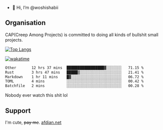 - 👋 Hi, I’m @woshishabii

## Organisation

CAP(Creep Among Projects) is committed to doing all kinds of bullshit small projects.

[![Top Langs](https://github-readme-stats.vercel.app/api/top-langs/?username=woshishabii&layout=compact)](https://github.com/anuraghazra/github-readme-stats)

[![wakatime](https://wakatime.com/badge/user/34d02784-acc1-4a16-82d7-33fdb53c4ed6.svg)](https://wakatime.com/@34d02784-acc1-4a16-82d7-33fdb53c4ed6)


<!--START_SECTION:waka-->

```txt
Other       12 hrs 37 mins  █████████████████▓░░░░░░░   71.15 %
Rust        3 hrs 47 mins   █████▒░░░░░░░░░░░░░░░░░░░   21.41 %
Markdown    1 hr 11 mins    █▓░░░░░░░░░░░░░░░░░░░░░░░   06.72 %
TOML        4 mins          ░░░░░░░░░░░░░░░░░░░░░░░░░   00.42 %
Batchfile   2 mins          ░░░░░░░░░░░░░░░░░░░░░░░░░   00.28 %
```

<!--END_SECTION:waka-->

Nobody ever watch this shit lol

## Support
I'm cute, ~~pay me~~.
[afdian.net](https://afdian.com/a/woshishabi)

<!---
woshishabii/woshishabii is a ✨ special ✨ repository because its `README.md` (this file) appears on your GitHub profile.
You can click the Preview link to take a look at your changes.
--->
